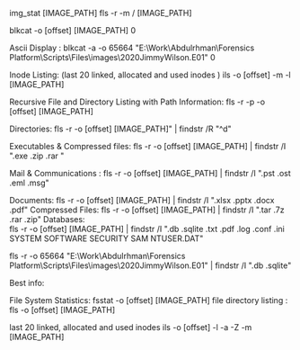 img_stat [IMAGE_PATH]
fls -r -m / [IMAGE_PATH]

blkcat -o [offset] [IMAGE_PATH] 0

Ascii Display :	
	blkcat -a -o 65664 "E:\\Work\\Abdulrhman\\Forensics Platform\\Scripts\\Files\\images\\2020JimmyWilson.E01" 0



Inode Listing: (last 20  linked, allocated and used inodes )
	ils  -o  [offset] -m -l [IMAGE_PATH]
	
Recursive File and Directory Listing with Path Information: 
	fls -r -p -o [offset] [IMAGE_PATH]
	
Directories: 
	fls -r -o [offset] [IMAGE_PATH]" | findstr /R "^d"

Executables & Compressed files:
	fls -r -o [offset] [IMAGE_PATH] | findstr /I "\.exe \.zip \.rar "

Mail & Communications :
	fls -r -o [offset] [IMAGE_PATH] | findstr /I "\.pst \.ost \.eml \.msg"
	
Documents:
	fls -r -o [offset] [IMAGE_PATH] | findstr /I "\.xlsx \.pptx \.docx \.pdf"
Compressed Files: 
	 fls -r -o [offset] [IMAGE_PATH] | findstr /I "\.tar \.7z \.rar \.zip"
Databases:	
	fls -r -o [offset] [IMAGE_PATH] | findstr /I "\.db \.sqlite \.txt \.pdf  \.log \.conf \.ini SYSTEM SOFTWARE SECURITY SAM NTUSER.DAT"

fls -r -o 65664 "E:\Work\Abdulrhman\Forensics Platform\Scripts\Files\images\2020JimmyWilson.E01" | findstr /I "\.db \.sqlite"

	
Best info: 


File System Statistics: 
	fsstat -o  [offset] [IMAGE_PATH] 
file directory listing : 
	fls -o [offset] [IMAGE_PATH] 
	
last 20  linked, allocated and used inodes
	ils -o [offset] -l -a -Z -m [IMAGE_PATH] 
	